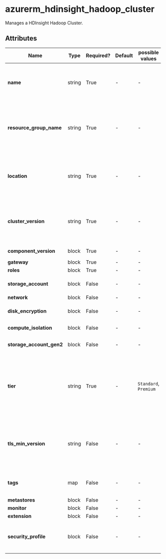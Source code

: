 # azurerm_hdinsight_hadoop_cluster

Manages a HDInsight Hadoop Cluster.

## Attributes

| Name | Type | Required? | Default  | possible values | Description |
| ---- | ---- | --------- | -------- | ----------- | ----------- |
| **name** | string | True | -  |  -  | Specifies the name for this HDInsight Hadoop Cluster. Changing this forces a new resource to be created. | 
| **resource_group_name** | string | True | -  |  -  | Specifies the name of the Resource Group in which this HDInsight Hadoop Cluster should exist. Changing this forces a new resource to be created. | 
| **location** | string | True | -  |  -  | Specifies the Azure Region which this HDInsight Hadoop Cluster should exist. Changing this forces a new resource to be created. | 
| **cluster_version** | string | True | -  |  -  | Specifies the Version of HDInsights which should be used for this Cluster. Changing this forces a new resource to be created. | 
| **component_version** | block | True | -  |  -  | A `component_version` block. | 
| **gateway** | block | True | -  |  -  | A `gateway` block. | 
| **roles** | block | True | -  |  -  | A `roles` block. | 
| **storage_account** | block | False | -  |  -  | One or more `storage_account` block. | 
| **network** | block | False | -  |  -  | A `network` block. | 
| **disk_encryption** | block | False | -  |  -  | One or more `disk_encryption` block. | 
| **compute_isolation** | block | False | -  |  -  | A `compute_isolation` block. | 
| **storage_account_gen2** | block | False | -  |  -  | A `storage_account_gen2` block. | 
| **tier** | string | True | -  |  `Standard`, `Premium`  | Specifies the Tier which should be used for this HDInsight Hadoop Cluster. Possible values are `Standard` or `Premium`. Changing this forces a new resource to be created. | 
| **tls_min_version** | string | False | -  |  -  | The minimal supported TLS version. Possible values are 1.0, 1.1 or 1.2. Changing this forces a new resource to be created. | 
| **tags** | map | False | -  |  -  | A map of Tags which should be assigned to this HDInsight Hadoop Cluster. | 
| **metastores** | block | False | -  |  -  | A `metastores` block. | 
| **monitor** | block | False | -  |  -  | A `monitor` block. | 
| **extension** | block | False | -  |  -  | An `extension` block. | 
| **security_profile** | block | False | -  |  -  | A `security_profile` block. Changing this forces a new resource to be created. | 

